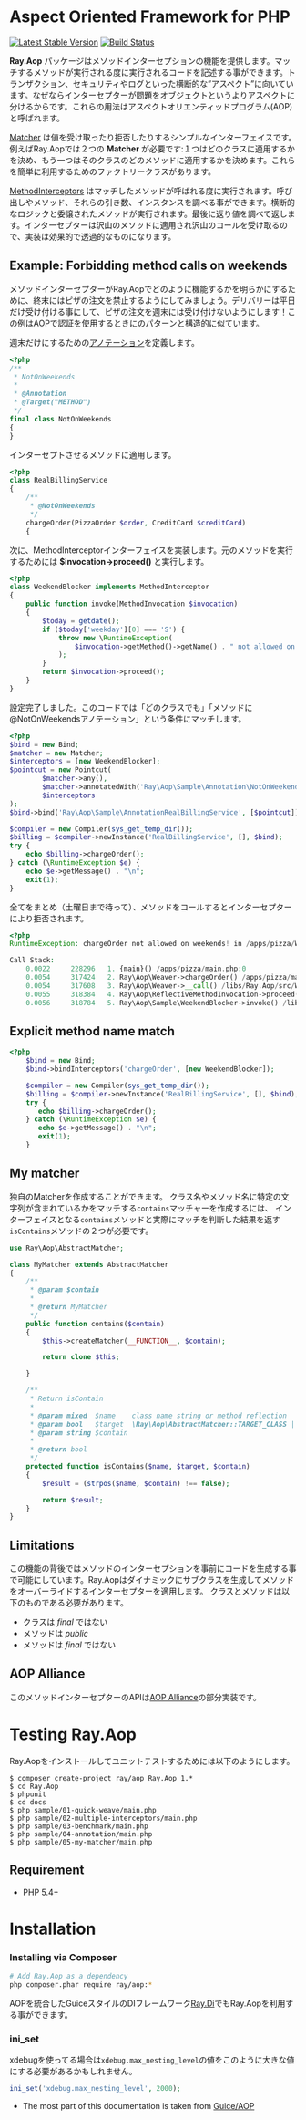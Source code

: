 Aspect Oriented Framework for PHP
=================================

[![Latest Stable Version](https://poser.pugx.org/ray/aop/v/stable.png)](https://packagist.org/packages/ray/aop)
[![Build Status](https://secure.travis-ci.org/koriym/Ray.Aop.png)](http://travis-ci.org/koriym/Ray.Aop)

**Ray.Aop** パッケージはメソッドインターセプションの機能を提供します。マッチするメソッドが実行される度に実行されるコードを記述する事ができます。トランザクション、セキュリティやログといった横断的な”アスペクト”に向いています。なぜならインターセプターが問題をオブジェクトというよりアスペクトに分けるからです。これらの用法はアスペクトオリエンティッドプログラム(AOP)と呼ばれます。

[Matcher](http://bearsunday.github.io/builds/Ray.Aop/api/class-Ray.Aop.Matchable.html) は値を受け取ったり拒否したりするシンプルなインターフェイスです。例えばRay.Aopでは２つの **Matcher** が必要です:１つはどのクラスに適用するかを決め、もう一つはそのクラスのどのメソッドに適用するかを決めます。これらを簡単に利用するためのファクトリークラスがあります。

[MethodInterceptors](http://bearsunday.github.io/builds/Ray.Aop/api/class-Ray.Aop.MethodInterceptor.html) はマッチしたメソッドが呼ばれる度に実行されます。呼び出しやメソッド、それらの引き数、インスタンスを調べる事ができます。横断的なロジックと委譲されたメソッドが実行されます。最後に返り値を調べて返します。インターセプターは沢山のメソッドに適用され沢山のコールを受け取るので、実装は効果的で透過的なものになります。


Example: Forbidding method calls on weekends
--------------------------------------------

メソッドインターセプターがRay.Aopでどのように機能するかを明らかにするために、終末にはピザの注文を禁止するようにしてみましょう。デリバリーは平日だけ受け付ける事にして、ピザの注文を週末には受け付けないようにします！この例はAOPで認証を使用するときにのパターンと構造的に似ています。

週末だけにするための[アノテーション](http://docs.doctrine-project.org/projects/doctrine-common/en/latest/reference/annotations.html)を定義します。

```php
<?php
/**
 * NotOnWeekends
 *
 * @Annotation
 * @Target("METHOD")
 */
final class NotOnWeekends
{
}
```

インターセプトさせるメソッドに適用します。

```php
<?php
class RealBillingService
{
    /**
     * @NotOnWeekends
     */
    chargeOrder(PizzaOrder $order, CreditCard $creditCard)
    {
```

次に、MethodInterceptorインターフェイスを実装します。元のメソッドを実行するためには **$invocation->proceed()** と実行します。 

```php
<?php
class WeekendBlocker implements MethodInterceptor
{
    public function invoke(MethodInvocation $invocation)
    {
        $today = getdate();
        if ($today['weekday'][0] === 'S') {
            throw new \RuntimeException(
          		$invocation->getMethod()->getName() . " not allowed on weekends!"
            );
        }
        return $invocation->proceed();
    }
}
```

設定完了しました。このコードでは「どのクラスでも」「メソッドに@NotOnWeekendsアノテーション」という条件にマッチします。

```php
<?php
$bind = new Bind;
$matcher = new Matcher;
$interceptors = [new WeekendBlocker];
$pointcut = new Pointcut(
		$matcher->any(),
		$matcher->annotatedWith('Ray\Aop\Sample\Annotation\NotOnWeekends'),
		$interceptors
);
$bind->bind('Ray\Aop\Sample\AnnotationRealBillingService', [$pointcut]);

$compiler = new Compiler(sys_get_temp_dir());
$billing = $compiler->newInstance('RealBillingService', [], $bind);
try {
    echo $billing->chargeOrder();
} catch (\RuntimeException $e) {
    echo $e->getMessage() . "\n";
    exit(1);
}
```

全てをまとめ（土曜日まで待って）、メソッドをコールするとインターセプターにより拒否されます。

```php
<?php
RuntimeException: chargeOrder not allowed on weekends! in /apps/pizza/WeekendBlocker.php on line 14

Call Stack:
    0.0022     228296   1. {main}() /apps/pizza/main.php:0
    0.0054     317424   2. Ray\Aop\Weaver->chargeOrder() /apps/pizza/main.php:14
    0.0054     317608   3. Ray\Aop\Weaver->__call() /libs/Ray.Aop/src/Weaver.php:14
    0.0055     318384   4. Ray\Aop\ReflectiveMethodInvocation->proceed() /libs/Ray.Aop/src/Weaver.php:68
    0.0056     318784   5. Ray\Aop\Sample\WeekendBlocker->invoke() /libs/Ray.Aop/src/ReflectiveMethodInvocation.php:65
```

Explicit method name match
---------------------------

```php
<?php
	$bind = new Bind;
	$bind->bindInterceptors('chargeOrder', [new WeekendBlocker]);

    $compiler = new Compiler(sys_get_temp_dir());
	$billing = $compiler->newInstance('RealBillingService', [], $bind);
	try {
	   echo $billing->chargeOrder();
	} catch (\RuntimeException $e) {
	   echo $e->getMessage() . "\n";
	   exit(1);
	}
```

My matcher
----------
独自のMatcherを作成することができます。
クラス名やメソッド名に特定の文字列が含まれているかをマッチする`contains`マッチャーを作成するには、
インターフェイスとなる`contains`メソッドと実際にマッチを判断した結果を返す`isContains`メソッドの２つが必要です。

```php
use Ray\Aop\AbstractMatcher;

class MyMatcher extends AbstractMatcher
{
    /**
     * @param $contain
     *
     * @return MyMatcher
     */
    public function contains($contain)
    {
        $this->createMatcher(__FUNCTION__, $contain);

        return clone $this;

    }

    /**
     * Return isContain
     *
     * @param mixed  $name    class name string or method reflection
     * @param bool   $target  \Ray\Aop\AbstractMatcher::TARGET_CLASS | \Ray\Aop\AbstractMatcher::Target_METHOD
     * @param string $contain
     *
     * @return bool
     */
    protected function isContains($name, $target, $contain)
    {
        $result = (strpos($name, $contain) !== false);

        return $result;
    }
}
```

Limitations
-----------

この機能の背後ではメソッドのインターセプションを事前にコードを生成する事で可能にしています。Ray.Aopはダイナミックにサブクラスを生成してメソッドをオーバーライドするインターセプターを適用します。
クラスとメソッドは以下のものである必要があります。

 * クラスは *final* ではない
 * メソッドは *public*
 * メソッドは *final* ではない

AOP Alliance
------------
このメソッドインターセプターのAPIは[AOP Alliance](http://aopalliance.sourceforge.net/doc/org/aopalliance/intercept/MethodInterceptor.html)の部分実装です。

Testing Ray.Aop
===============

Ray.Aopをインストールしてユニットテストするためには以下のようにします。

```
$ composer create-project ray/aop Ray.Aop 1.*
$ cd Ray.Aop
$ phpunit
$ cd docs
$ php sample/01-quick-weave/main.php 
$ php sample/02-multiple-interceptors/main.php
$ php sample/03-benchmark/main.php
$ php sample/04-annotation/main.php
$ php sample/05-my-matcher/main.php 
```

Requirement
-------------

 * PHP 5.4+

Installation
============

### Installing via Composer

```bash
# Add Ray.Aop as a dependency
php composer.phar require ray/aop:*
```

AOPを統合したGuiceスタイルのDIフレームワーク[Ray.Di](https://github.com/koriym/Ray.Di)でもRay.Aopを利用する事ができます。

### ini_set

xdebugを使ってる場合は`xdebug.max_nesting_level`の値をこのように大きな値にする必要があるかもしれません。

```php
ini_set('xdebug.max_nesting_level', 2000);
```

* The most part of this documentation is taken from [Guice/AOP](https://code.google.com/p/google-guice/wiki/AOP)
